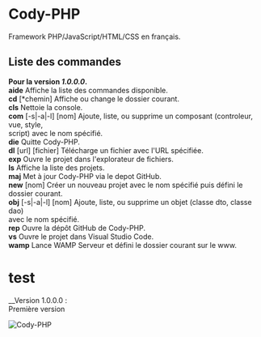 # Cody-PHP #
Framework PHP/JavaScript/HTML/CSS en français.

## Liste des commandes ##
**Pour la version _1.0.0.0_.**<br/>
**aide**                            Affiche la liste des commandes disponible.<br/>
**cd** [*chemin]                    Affiche ou change le dossier courant.<br/>
**cls**                             Nettoie la console.<br/>
**com** [-s|-a|-l] [nom]            Ajoute, liste, ou supprime un composant (controleur, vue, style,<br/>
                                script) avec le nom spécifié.<br/>
**die**                             Quitte Cody-PHP.<br/>
**dl** [url] [fichier]              Télécharge un fichier avec l'URL spécifiée.<br/>
**exp**                             Ouvre le projet dans l'explorateur de fichiers.<br/>
**ls**                              Affiche la liste des projets.<br/>
**maj**                             Met à jour Cody-PHP via le depot GitHub.<br/>
**new** [nom]                       Créer un nouveau projet avec le nom spécifié puis défini le dossier courant.<br/>
**obj** [-s|-a|-l] [nom]            Ajoute, liste, ou supprime un objet (classe dto, classe dao)<br/>
                                avec le nom spécifié.<br/>
**rep**                             Ouvre la dépôt GitHub de Cody-PHP.<br/>
**vs**                              Ouvre le projet dans Visual Studio Code.<br/>
**wamp**                            Lance WAMP Serveur et défini le dossier courant sur le www.<br/>


<h1>test</h1>

__Version 1.0.0.0 :<br/> Première version  

![Cody-PHP](https://raw.githubusercontent.com/TheRake66/Cody-PHP/main/images/screenshot.png)